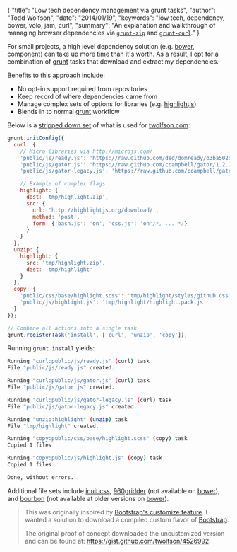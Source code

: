 {
  "title": "Low tech dependency management via grunt tasks",
  "author": "Todd Wolfson",
  "date": "2014/01/19",
  "keywords": "low tech, dependency, bower, volo, jam, curl",
  "summary": "An explanation and walkthrough of managing browser dependencies via [`grunt-zip`](https://github.com/twolfson/grunt-zip/) and [`grunt-curl`](https://github.com/twolfson/grunt-curl)."
}

For small projects, a high level dependency solution (e.g. [bower][], [component][]) can take up more time than it's worth. As a result, I opt for a combination of [grunt][] tasks that download and extract my dependencies.

Benefits to this approach include:

- No opt-in support required from repositories
- Keep record of where dependencies came from
- Manage complex sets of options for libraries (e.g. [highlightjs][])
- Blends in to normal [grunt][] workflow

[bower]: http://bower.io/
[component]: http://component.io/
[grunt]: http://gruntjs.com/
[highlightjs]: http://highlightjs.org/

Below is a [stripped down set][gruntfile] of what is used for [twolfson.com][]:

[gruntfile]: https://github.com/twolfson/twolfson.com/blob/2.17.0/Gruntfile.js
[twolfson.com]: /

```js
grunt.initConfig({
  curl: {
    // Micro libraries via http://microjs.com/
    'public/js/ready.js': 'https://raw.github.com/ded/domready/b3ba502dcd41b67fc2fcd06416b9d0be27a8dce2/ready.js',
    'public/js/gator.js': 'https://raw.github.com/ccampbell/gator/1.2.2/gator.js',
    'public/js/gator-legacy.js': 'https://raw.github.com/ccampbell/gator/1.2.2/plugins/gator-legacy.js',

    // Example of complex flags
    highlight: {
      dest: 'tmp/highlight.zip',
      src: {
        url: 'http://highlightjs.org/download/',
        method: 'post',
        form: {'bash.js': 'on', 'css.js': 'on'/*, ... */}
      }
    }
  },
  unzip: {
    highlight: {
      src: 'tmp/highlight.zip',
      dest: 'tmp/highlight'
    }
  },
  copy: {
    'public/css/base/highlight.scss': 'tmp/highlight/styles/github.css',
    'public/js/highlight.js': 'tmp/highlight/highlight.pack.js'
  }
});

// Combine all actions into a single task
grunt.registerTask('install', ['curl', 'unzip', 'copy']);
```

Running `grunt install` yields:

```bash
Running "curl:public/js/ready.js" (curl) task
File "public/js/ready.js" created.

Running "curl:public/js/gator.js" (curl) task
File "public/js/gator.js" created.

Running "curl:public/js/gator-legacy.js" (curl) task
File "public/js/gator-legacy.js" created.

Running "unzip:highlight" (unzip) task
File "tmp/highlight" created.

Running "copy:public/css/base/highlight.scss" (copy) task
Copied 1 files

Running "copy:public/js/highlight.js" (copy) task
Copied 1 files

Done, without errors.
```

Additional file sets include [inuit.css][], [960gridder][] (not available on [bower][]), and [bourbon][] (not available at older versions on [bower][]).

[inuit.css]: https://github.com/csswizardry/inuit.css
[960gridder]: http://peol.github.io/960gridder/
[bourbon]: http://bourbon.io/

> This was originally inspired by [Bootstrap's customize feature][bootstrap-customize]. I wanted a solution to download a compiled custom flavor of [Bootstrap][].
>
> The original proof of concept downloaded the uncustomized version and can be found at: https://gist.github.com/twolfson/4526992

[bootstrap-customize]: http://twbs.github.io/bootstrap/customize/
[Bootstrap]: http://twbs.github.io/bootstrap/